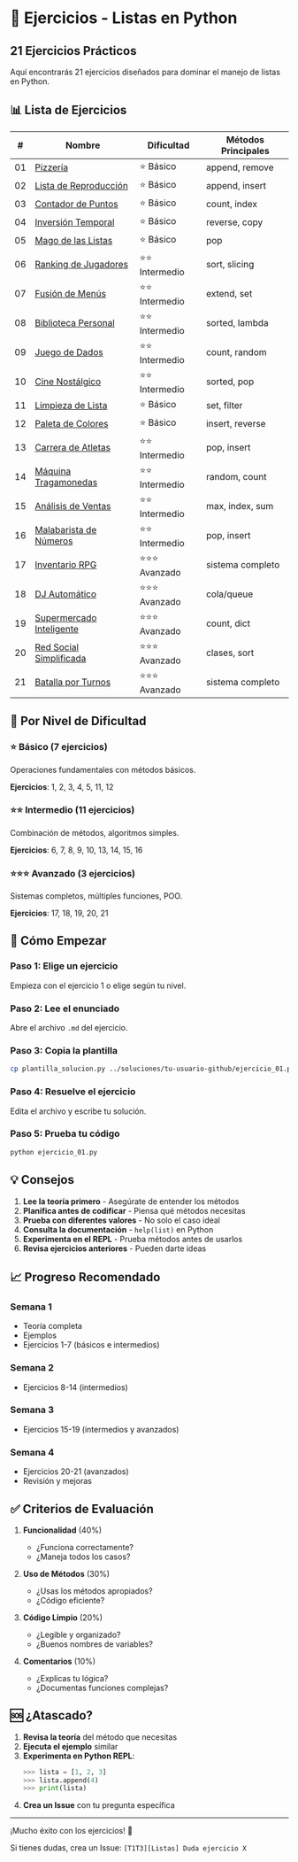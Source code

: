 # 📝 Ejercicios - Listas en Python

## 21 Ejercicios Prácticos

Aquí encontrarás 21 ejercicios diseñados para dominar el manejo de listas en Python.

## 📊 Lista de Ejercicios

| # | Nombre | Dificultad | Métodos Principales |
|---|--------|------------|---------------------|
| 01 | [Pizzería](01_pizzeria.md) | ⭐ Básico | append, remove |
| 02 | [Lista de Reproducción](02_lista_reproduccion.md) | ⭐ Básico | append, insert |
| 03 | [Contador de Puntos](03_contador_puntos.md) | ⭐ Básico | count, index |
| 04 | [Inversión Temporal](04_inversion_temporal.md) | ⭐ Básico | reverse, copy |
| 05 | [Mago de las Listas](05_mago_listas.md) | ⭐ Básico | pop |
| 06 | [Ranking de Jugadores](06_ranking_jugadores.md) | ⭐⭐ Intermedio | sort, slicing |
| 07 | [Fusión de Menús](07_fusion_menus.md) | ⭐⭐ Intermedio | extend, set |
| 08 | [Biblioteca Personal](08_biblioteca_personal.md) | ⭐⭐ Intermedio | sorted, lambda |
| 09 | [Juego de Dados](09_juego_dados.md) | ⭐⭐ Intermedio | count, random |
| 10 | [Cine Nostálgico](10_cine_nostalgico.md) | ⭐⭐ Intermedio | sorted, pop |
| 11 | [Limpieza de Lista](11_limpieza_lista.md) | ⭐ Básico | set, filter |
| 12 | [Paleta de Colores](12_paleta_colores.md) | ⭐ Básico | insert, reverse |
| 13 | [Carrera de Atletas](13_carrera_atletas.md) | ⭐⭐ Intermedio | pop, insert |
| 14 | [Máquina Tragamonedas](14_maquina_tragamonedas.md) | ⭐⭐ Intermedio | random, count |
| 15 | [Análisis de Ventas](15_analisis_ventas.md) | ⭐⭐ Intermedio | max, index, sum |
| 16 | [Malabarista de Números](16_malabarista.md) | ⭐⭐ Intermedio | pop, insert |
| 17 | [Inventario RPG](17_inventario_rpg.md) | ⭐⭐⭐ Avanzado | sistema completo |
| 18 | [DJ Automático](18_dj_automatico.md) | ⭐⭐⭐ Avanzado | cola/queue |
| 19 | [Supermercado Inteligente](19_supermercado.md) | ⭐⭐⭐ Avanzado | count, dict |
| 20 | [Red Social Simplificada](20_red_social.md) | ⭐⭐⭐ Avanzado | clases, sort |
| 21 | [Batalla por Turnos](21_batalla_turnos.md) | ⭐⭐⭐ Avanzado | sistema completo |

## 🎯 Por Nivel de Dificultad

### ⭐ Básico (7 ejercicios)
Operaciones fundamentales con métodos básicos.

**Ejercicios**: 1, 2, 3, 4, 5, 11, 12

### ⭐⭐ Intermedio (11 ejercicios)
Combinación de métodos, algoritmos simples.

**Ejercicios**: 6, 7, 8, 9, 10, 13, 14, 15, 16

### ⭐⭐⭐ Avanzado (3 ejercicios)
Sistemas completos, múltiples funciones, POO.

**Ejercicios**: 17, 18, 19, 20, 21

## 🚀 Cómo Empezar

### Paso 1: Elige un ejercicio
Empieza con el ejercicio 1 o elige según tu nivel.

### Paso 2: Lee el enunciado
Abre el archivo `.md` del ejercicio.

### Paso 3: Copia la plantilla
```bash
cp plantilla_solucion.py ../soluciones/tu-usuario-github/ejercicio_01.py
```

### Paso 4: Resuelve el ejercicio
Edita el archivo y escribe tu solución.

### Paso 5: Prueba tu código
```bash
python ejercicio_01.py
```

## 💡 Consejos

1. **Lee la teoría primero** - Asegúrate de entender los métodos
2. **Planifica antes de codificar** - Piensa qué métodos necesitas
3. **Prueba con diferentes valores** - No solo el caso ideal
4. **Consulta la documentación** - `help(list)` en Python
5. **Experimenta en el REPL** - Prueba métodos antes de usarlos
6. **Revisa ejercicios anteriores** - Pueden darte ideas

## 📈 Progreso Recomendado

### Semana 1
- Teoría completa
- Ejemplos
- Ejercicios 1-7 (básicos e intermedios)

### Semana 2
- Ejercicios 8-14 (intermedios)

### Semana 3
- Ejercicios 15-19 (intermedios y avanzados)

### Semana 4
- Ejercicios 20-21 (avanzados)
- Revisión y mejoras

## ✅ Criterios de Evaluación

1. **Funcionalidad** (40%)
   - ¿Funciona correctamente?
   - ¿Maneja todos los casos?

2. **Uso de Métodos** (30%)
   - ¿Usas los métodos apropiados?
   - ¿Código eficiente?

3. **Código Limpio** (20%)
   - ¿Legible y organizado?
   - ¿Buenos nombres de variables?

4. **Comentarios** (10%)
   - ¿Explicas tu lógica?
   - ¿Documentas funciones complejas?

## 🆘 ¿Atascado?

1. **Revisa la teoría** del método que necesitas
2. **Ejecuta el ejemplo** similar
3. **Experimenta en Python REPL**:
   ```python
   >>> lista = [1, 2, 3]
   >>> lista.append(4)
   >>> print(lista)
   ```
4. **Crea un Issue** con tu pregunta específica

---

¡Mucho éxito con los ejercicios! 🚀

Si tienes dudas, crea un Issue: `[T1T3][Listas] Duda ejercicio X`

